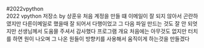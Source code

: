 #2022vpython\
2022 vpython 저장소 by 상훈유
처음 계정을 만들 떄 이메일이 잘 되지 않아서 곤란하였지만 다른이메일로 했을때 잘 되어서 다행이었고 그 다음 파일 만드는 것도 잘 안 되엇지만 선생님께서 도움믈 주셔서 감사했다
프로그램 개요
처음에는 아무것도 없지만 터치를 하면 원이 나오며 그 나온 원들이 방향키를 사용해서 움직이게 하는것을 만들겠다
